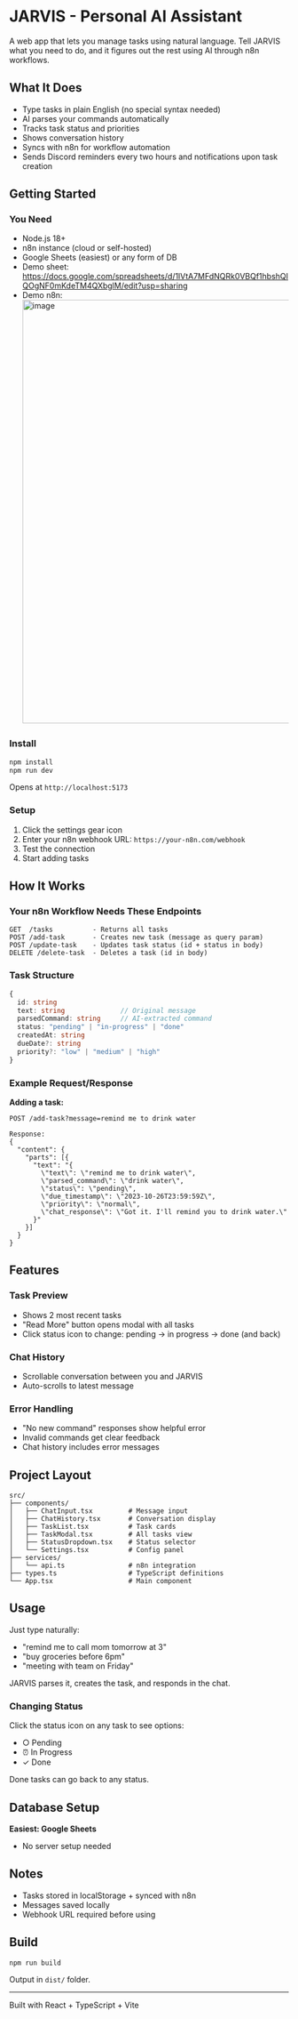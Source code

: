 # JARVIS - Personal AI Assistant

A web app that lets you manage tasks using natural language. Tell JARVIS what you need to do, and it figures out the rest using AI through n8n workflows.

## What It Does

- Type tasks in plain English (no special syntax needed)
- AI parses your commands automatically
- Tracks task status and priorities
- Shows conversation history
- Syncs with n8n for workflow automation
- Sends Discord reminders every two hours and notifications upon task creation

## Getting Started

### You Need

- Node.js 18+
- n8n instance (cloud or self-hosted)
- Google Sheets (easiest) or any form of DB
- Demo sheet: https://docs.google.com/spreadsheets/d/1lVtA7MFdNQRk0VBQf1hbshQIQOgNF0mKdeTM4QXbglM/edit?usp=sharing
- Demo n8n:<img width="1217" height="762" alt="image" src="https://github.com/user-attachments/assets/db11d462-6fd8-4d6f-ab37-eec81a62a29c" />


### Install

```bash
npm install
npm run dev
```

Opens at `http://localhost:5173`

### Setup

1. Click the settings gear icon
2. Enter your n8n webhook URL: `https://your-n8n.com/webhook`
3. Test the connection
4. Start adding tasks

## How It Works

### Your n8n Workflow Needs These Endpoints

```
GET  /tasks          - Returns all tasks
POST /add-task       - Creates new task (message as query param)
POST /update-task    - Updates task status (id + status in body)
DELETE /delete-task  - Deletes a task (id in body)
```

### Task Structure

```typescript
{
  id: string
  text: string              // Original message
  parsedCommand: string     // AI-extracted command
  status: "pending" | "in-progress" | "done"
  createdAt: string
  dueDate?: string
  priority?: "low" | "medium" | "high"
}
```

### Example Request/Response

**Adding a task:**

```
POST /add-task?message=remind me to drink water

Response:
{
  "content": {
    "parts": [{
      "text": "{
        \"text\": \"remind me to drink water\",
        \"parsed_command\": \"drink water\",
        \"status\": \"pending\",
        \"due_timestamp\": \"2023-10-26T23:59:59Z\",
        \"priority\": \"normal\",
        \"chat_response\": \"Got it. I'll remind you to drink water.\"
      }"
    }]
  }
}
```

## Features

### Task Preview

- Shows 2 most recent tasks
- "Read More" button opens modal with all tasks
- Click status icon to change: pending → in progress → done (and back)

### Chat History

- Scrollable conversation between you and JARVIS
- Auto-scrolls to latest message

### Error Handling

- "No new command" responses show helpful error
- Invalid commands get clear feedback
- Chat history includes error messages

## Project Layout

```
src/
├── components/
│   ├── ChatInput.tsx         # Message input
│   ├── ChatHistory.tsx       # Conversation display
│   ├── TaskList.tsx          # Task cards
│   ├── TaskModal.tsx         # All tasks view
│   ├── StatusDropdown.tsx    # Status selector
│   └── Settings.tsx          # Config panel
├── services/
│   └── api.ts                # n8n integration
├── types.ts                  # TypeScript definitions
└── App.tsx                   # Main component
```

## Usage

Just type naturally:

- "remind me to call mom tomorrow at 3"
- "buy groceries before 6pm"
- "meeting with team on Friday"

JARVIS parses it, creates the task, and responds in the chat.

### Changing Status

Click the status icon on any task to see options:

- ○ Pending
- ⏰ In Progress
- ✓ Done

Done tasks can go back to any status.

## Database Setup

**Easiest: Google Sheets**

- No server setup needed


## Notes

- Tasks stored in localStorage + synced with n8n
- Messages saved locally
- Webhook URL required before using

## Build

```bash
npm run build
```

Output in `dist/` folder.

---

Built with React + TypeScript + Vite

